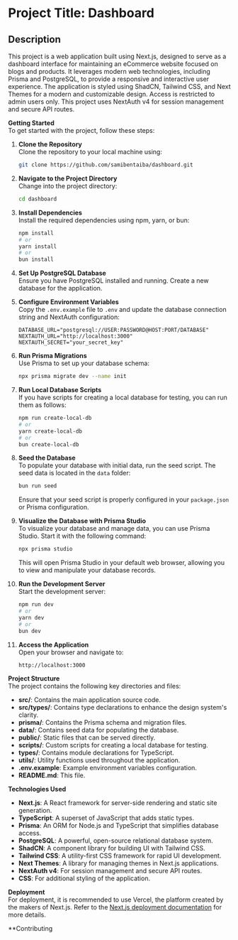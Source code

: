 # **Project Title: Dashboard**

## **Description**  
This project is a web application built using Next.js, designed to serve as a dashboard interface for maintaining an eCommerce website focused on blogs and products. It leverages modern web technologies, including Prisma and PostgreSQL, to provide a responsive and interactive user experience. The application is styled using ShadCN, Tailwind CSS, and Next Themes for a modern and customizable design. Access is restricted to admin users only. This project uses NextAuth v4 for session management and secure API routes.

**Getting Started**  
To get started with the project, follow these steps:

1. **Clone the Repository**  
   Clone the repository to your local machine using:
   ```bash
   git clone https://github.com/samibentaiba/dashboard.git
   ```

2. **Navigate to the Project Directory**  
   Change into the project directory:
   ```bash
   cd dashboard
   ```

3. **Install Dependencies**  
   Install the required dependencies using npm, yarn, or bun:
   ```bash
   npm install
   # or
   yarn install
   # or
   bun install
   ```

4. **Set Up PostgreSQL Database**  
   Ensure you have PostgreSQL installed and running. Create a new database for the application.

5. **Configure Environment Variables**  
   Copy the `.env.example` file to `.env` and update the database connection string and NextAuth configuration:
   ```plaintext
   DATABASE_URL="postgresql://USER:PASSWORD@HOST:PORT/DATABASE"
   NEXTAUTH_URL="http://localhost:3000"
   NEXTAUTH_SECRET="your_secret_key"
   ```

6. **Run Prisma Migrations**  
   Use Prisma to set up your database schema:
   ```bash
   npx prisma migrate dev --name init
   ```

7. **Run Local Database Scripts**  
   If you have scripts for creating a local database for testing, you can run them as follows:
   ```bash
   npm run create-local-db
   # or
   yarn create-local-db
   # or
   bun create-local-db
   ```

8. **Seed the Database**  
   To populate your database with initial data, run the seed script. The seed data is located in the `data` folder:
   ```bash
   bun run seed
   ```
   Ensure that your seed script is properly configured in your `package.json` or Prisma configuration.

9. **Visualize the Database with Prisma Studio**  
   To visualize your database and manage data, you can use Prisma Studio. Start it with the following command:
   ```bash
   npx prisma studio
   ```
   This will open Prisma Studio in your default web browser, allowing you to view and manipulate your database records.

10. **Run the Development Server**  
    Start the development server:
    ```bash
    npm run dev
    # or
    yarn dev
    # or
    bun dev
    ```

11. **Access the Application**  
    Open your browser and navigate to:
    ```
    http://localhost:3000
    ```

**Project Structure**  
The project contains the following key directories and files:

- **src/**: Contains the main application source code.
- **src/types/**: Contains type declarations to enhance the design system's clarity.
- **prisma/**: Contains the Prisma schema and migration files.
- **data/**: Contains seed data for populating the database.
- **public/**: Static files that can be served directly.
- **scripts/**: Custom scripts for creating a local database for testing.
- **types/**: Contains module declarations for TypeScript.
- **utils/**: Utility functions used throughout the application.
- **.env.example**: Example environment variables configuration.
- **README.md**: This file.

**Technologies Used**  
- **Next.js**: A React framework for server-side rendering and static site generation.
- **TypeScript**: A superset of JavaScript that adds static types.
- **Prisma**: An ORM for Node.js and TypeScript that simplifies database access.
- **PostgreSQL**: A powerful, open-source relational database system.
- **ShadCN**: A component library for building UI with Tailwind CSS.
- **Tailwind CSS**: A utility-first CSS framework for rapid UI development.
- **Next Themes**: A library for managing themes in Next.js applications.
- **NextAuth v4**: For session management and secure API routes.
- **CSS**: For additional styling of the application.

**Deployment**  
For deployment, it is recommended to use Vercel, the platform created by the makers of Next.js. Refer to the [Next.js deployment documentation](https://nextjs.org/docs/deployment) for more details.

**Contributing
